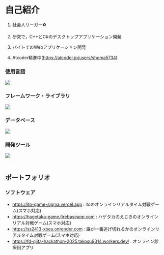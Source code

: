 # 自己紹介

1. 社会人リーガー⚽

2. 研究で，C++とC#のデスクトップアプリケーション開発

3. バイトでのWebアプリケーション開発

4. Atcoder精進中(https://atcoder.jp/users/shoma5734)

### 使用言語
<img src="https://skillicons.dev/icons?i=cpp,cs,python,js,typescript,dart" /> <br />

### フレームワーク・ライブラリ
<img src="https://skillicons.dev/icons?i=opencv,pytorch,dotnet,nodejs,react,next,flask,fastapi,flutter" />  <br />

### データベース
<img src="https://skillicons.dev/icons?i=firebase,supabase" /> <br />

### 開発ツール
<img src="https://skillicons.dev/icons?i=git,docker,gcp,cloudflare,vercel" /> <br /><br />

## ポートフォリオ
### ソフトウェア
- https://ito-game-sigma.vercel.app     : itoのオンラインリアルタイム対戦ゲーム(スマホ対応)
- https://hagetaka-game.firebaseapp.com : ハゲタカのえじきのオンラインリアル対戦ゲーム(スマホ対応)
- https://ss2413-xbeu.onrender.com      : 誰が一番逃げ切れるかのオンラインリアルタイム対戦ゲーム(スマホ対応)
- https://fd-qiita-hackathon-2025.takosu9314.workers.dev/ : オンライン診療用アプリ
